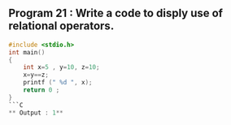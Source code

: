  ## Program 21 : Write a code to disply use of relational operators.
```C
#include <stdio.h>
int main()
{
    int x=5 , y=10, z=10;
    x=y==z;
    printf (" %d ", x);
    return 0 ;
}
```C 
** Output : 1**



